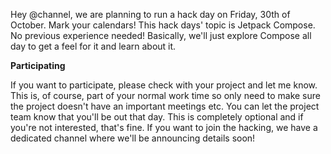 Hey @channel, we are planning to run a hack day on Friday, 30th of October. Mark your calendars!
This hack days' topic is Jetpack Compose. No previous experience needed!
Basically, we'll just explore Compose all day to get a feel for it and learn about it.

**Participating**

If you want to participate, please check with your project and let me know. This is, of course, part of your normal work time so only need to make sure the project doesn't have an important meetings etc. 
You can let the project team know that you'll be out that day.
This is completely optional and if you're not interested, that's fine. If you want to join the hacking, we have a dedicated channel where we'll be announcing details soon!
